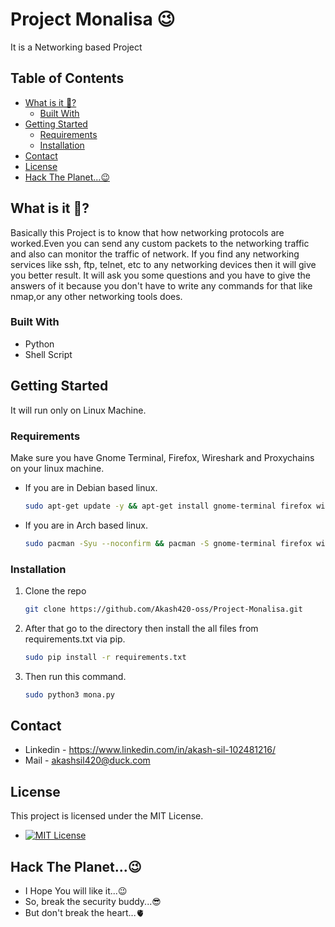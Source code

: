 # Project Monalisa 😉
It is a Networking based Project

## Table of Contents
* [What is it 🤔?](#about-the-project)
  * [Built With](#built-with)
* [Getting Started](#getting-started)
   * [Requirements](#requirements)
   * [Installation](#installation-guide)
* [Contact](#contact)
* [License](#license)
* [Hack The Planet...😉](#wishes) 

## What is it 🤔?
Basically this Project is to know that how networking protocols are worked.Even you can send any custom packets to the networking traffic and also can monitor the traffic of network.
If you find any networking services like ssh, ftp, telnet, etc to any networking devices then it will give you better result.
It will ask you some questions and you have to give the answers of it because you don't have to write any commands for that like nmap,or any other networking tools does.


### Built With
* Python
* Shell Script

## Getting Started
It will run only on Linux Machine.

### Requirements
Make sure you have Gnome Terminal, Firefox, Wireshark and Proxychains  on your linux machine.
* If you are in Debian based linux.
  ```sh
  sudo apt-get update -y && apt-get install gnome-terminal firefox wireshark -y
  ```
* If you are in Arch based linux.
  ```sh
  sudo pacman -Syu --noconfirm && pacman -S gnome-terminal firefox wireshark --noconfirm
  ```
### Installation
1. Clone the repo
   ```sh
   git clone https://github.com/Akash420-oss/Project-Monalisa.git
   ```
2. After that go to the directory then install the all files from requirements.txt via pip.
   ```sh
   sudo pip install -r requirements.txt
   ```
3. Then run this command.
   ```sh
   sudo python3 mona.py
   ```
 
## Contact
* Linkedin - https://www.linkedin.com/in/akash-sil-102481216/ 
* Mail - akashsil420@duck.com
  
## License
This project is licensed under the MIT License.
* [![MIT License](https://img.shields.io/badge/License-MIT-yellow.svg)](https://github.com/Akash420-oss/Project-Monalisa/blob/main/LICENSE)
  
## Hack The Planet...😉
* I Hope You will like it...😉 
* So, break the security buddy...😎
* But don't break the heart...🫀
